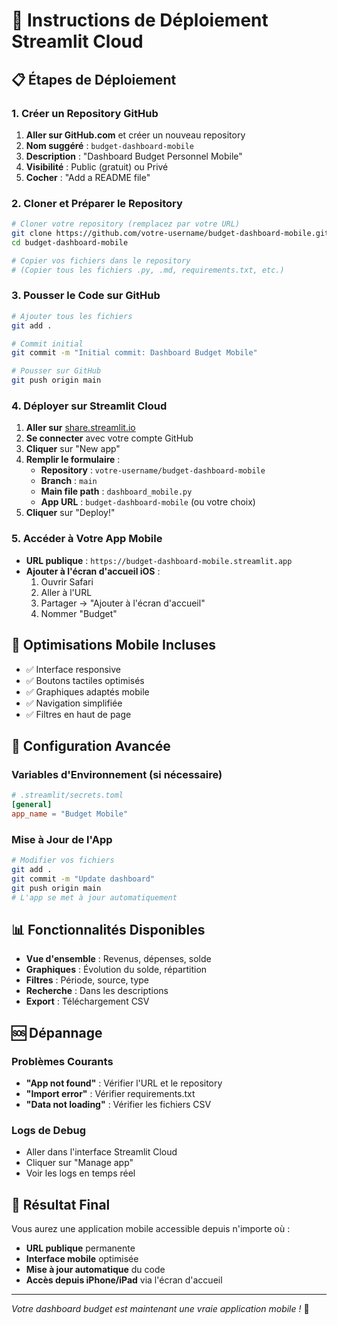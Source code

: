 # 🚀 Instructions de Déploiement Streamlit Cloud

## 📋 **Étapes de Déploiement**

### **1. Créer un Repository GitHub**

1. **Aller sur GitHub.com** et créer un nouveau repository
2. **Nom suggéré** : `budget-dashboard-mobile`
3. **Description** : "Dashboard Budget Personnel Mobile"
4. **Visibilité** : Public (gratuit) ou Privé
5. **Cocher** : "Add a README file"

### **2. Cloner et Préparer le Repository**

```bash
# Cloner votre repository (remplacez par votre URL)
git clone https://github.com/votre-username/budget-dashboard-mobile.git
cd budget-dashboard-mobile

# Copier vos fichiers dans le repository
# (Copier tous les fichiers .py, .md, requirements.txt, etc.)
```

### **3. Pousser le Code sur GitHub**

```bash
# Ajouter tous les fichiers
git add .

# Commit initial
git commit -m "Initial commit: Dashboard Budget Mobile"

# Pousser sur GitHub
git push origin main
```

### **4. Déployer sur Streamlit Cloud**

1. **Aller sur** [share.streamlit.io](https://share.streamlit.io)
2. **Se connecter** avec votre compte GitHub
3. **Cliquer** sur "New app"
4. **Remplir le formulaire** :
   - **Repository** : `votre-username/budget-dashboard-mobile`
   - **Branch** : `main`
   - **Main file path** : `dashboard_mobile.py`
   - **App URL** : `budget-dashboard-mobile` (ou votre choix)
5. **Cliquer** sur "Deploy!"

### **5. Accéder à Votre App Mobile**

- **URL publique** : `https://budget-dashboard-mobile.streamlit.app`
- **Ajouter à l'écran d'accueil iOS** :
  1. Ouvrir Safari
  2. Aller à l'URL
  3. Partager → "Ajouter à l'écran d'accueil"
  4. Nommer "Budget"

## 📱 **Optimisations Mobile Incluses**

- ✅ Interface responsive
- ✅ Boutons tactiles optimisés
- ✅ Graphiques adaptés mobile
- ✅ Navigation simplifiée
- ✅ Filtres en haut de page

## 🔧 **Configuration Avancée**

### **Variables d'Environnement (si nécessaire)**
```toml
# .streamlit/secrets.toml
[general]
app_name = "Budget Mobile"
```

### **Mise à Jour de l'App**
```bash
# Modifier vos fichiers
git add .
git commit -m "Update dashboard"
git push origin main
# L'app se met à jour automatiquement
```

## 📊 **Fonctionnalités Disponibles**

- **Vue d'ensemble** : Revenus, dépenses, solde
- **Graphiques** : Évolution du solde, répartition
- **Filtres** : Période, source, type
- **Recherche** : Dans les descriptions
- **Export** : Téléchargement CSV

## 🆘 **Dépannage**

### **Problèmes Courants**
- **"App not found"** : Vérifier l'URL et le repository
- **"Import error"** : Vérifier requirements.txt
- **"Data not loading"** : Vérifier les fichiers CSV

### **Logs de Debug**
- Aller dans l'interface Streamlit Cloud
- Cliquer sur "Manage app"
- Voir les logs en temps réel

## 🎉 **Résultat Final**

Vous aurez une application mobile accessible depuis n'importe où :
- **URL publique** permanente
- **Interface mobile** optimisée
- **Mise à jour automatique** du code
- **Accès depuis iPhone/iPad** via l'écran d'accueil

---

*Votre dashboard budget est maintenant une vraie application mobile !* 📱
